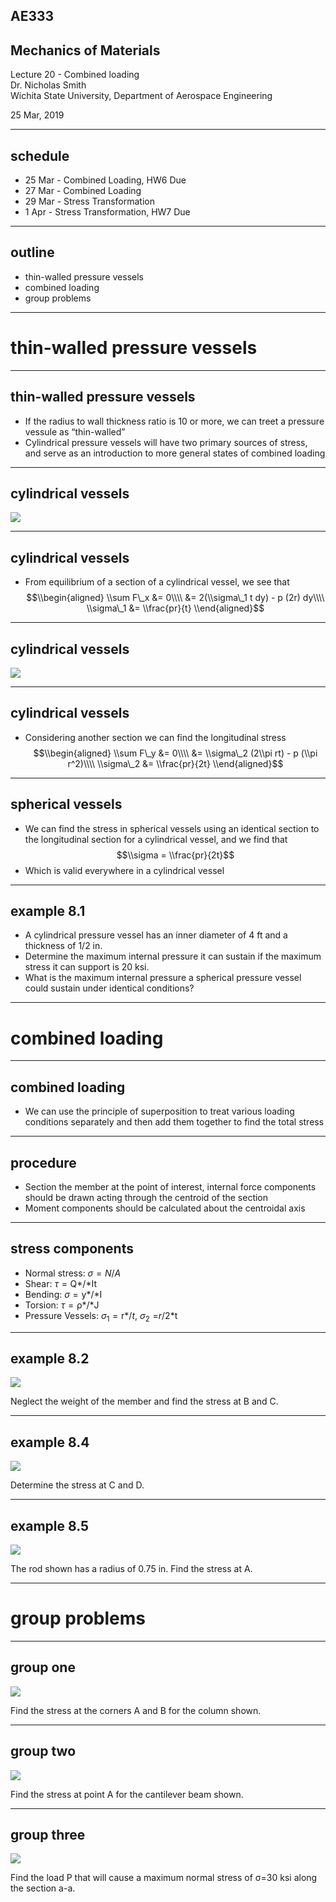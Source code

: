 ## AE333
## Mechanics of Materials
Lecture 20 - Combined loading<br/>
Dr. Nicholas Smith<br/>
Wichita State University, Department of Aerospace Engineering

25 Mar, 2019

----

## schedule

- 25 Mar - Combined Loading, HW6 Due
- 27 Mar - Combined Loading
- 29 Mar - Stress Transformation
- 1 Apr - Stress Transformation, HW7 Due


----
## outline

<!-- vim-markdown-toc GFM -->

* thin-walled pressure vessels
* combined loading
* group problems

<!-- vim-markdown-toc -->

---
# thin-walled pressure vessels

----
## thin-walled pressure vessels

-   If the radius to wall thickness ratio is 10 or more, we can treet a pressure vessule as “thin-walled”
-   Cylindrical pressure vessels will have two primary sources of stress, and serve as an introduction to more general states of combined loading

----
## cylindrical vessels

![](../images/cylinder-slice.jpg) <!-- .element width="30%" -->

----
## cylindrical vessels

-   From equilibrium of a section of a cylindrical vessel, we see that
$$\\begin{aligned}
  \\sum F\_x &= 0\\\\
  &= 2(\\sigma\_1 t dy) - p (2r) dy\\\\
  \\sigma\_1 &= \\frac{pr}{t}
\\end{aligned}$$

----
## cylindrical vessels

![](../images/cylinder-end.jpg) <!-- .element width="50%" -->

----
## cylindrical vessels

-   Considering another section we can find the longitudinal stress
$$\\begin{aligned}
  \\sum F\_y &= 0\\\\
  &= \\sigma\_2 (2\\pi rt) - p (\\pi r^2)\\\\
  \\sigma\_2 &= \\frac{pr}{2t}
\\end{aligned}$$

----
## spherical vessels

-   We can find the stress in spherical vessels using an identical section to the longitudinal section for a cylindrical vessel, and we find that
$$\\sigma = \\frac{pr}{2t}$$
-   Which is valid everywhere in a cylindrical vessel

----
## example 8.1

-   A cylindrical pressure vessel has an inner diameter of 4 ft and a thickness of 1/2 in.
-   Determine the maximum internal pressure it can sustain if the maximum stress it can support is 20 ksi.
-   What is the maximum internal pressure a spherical pressure vessel could sustain under identical conditions?

---
# combined loading

----
## combined loading

-   We can use the principle of superposition to treat various loading conditions separately and then add them together to find the total stress

----
## procedure

-   Section the member at the point of interest, internal force components should be drawn acting through the centroid of the section
-   Moment components should be calculated about the centroidal axis

----
## stress components

-   Normal stress: *σ* = *N*/*A*
-   Shear: *τ* = Q*/*It
-   Bending: *σ* = y*/*I
-   Torsion: *τ* = ρ*/*J
-   Pressure Vessels: *σ*<sub>1</sub> = r*/*t*, *σ*<sub>2</sub> =*r*/2*t

----
## example 8.2

![](../images/example-8-2.jpg) <!-- .element width="30%" -->

Neglect the weight of the member and find the stress at B and C.

----
## example 8.4

![](../images/example-8-4.jpg) 

Determine the stress at C and D.

----
## example 8.5

![](../images/example-8-5.jpg) <!-- .element width="30%" -->

The rod shown has a radius of 0.75 in. Find the stress at A.

---
# group problems

----
## group one

![](../images/group-8-1.jpg) <!-- .element width="40%" -->

Find the stress at the corners A and B for the column shown.

----
## group two

![](../images/group-8-2.jpg) <!-- .element width="30%" -->

Find the stress at point A for the cantilever beam shown.

----
## group three

![](../images/group-8-3.jpg)  <!-- .element width="30%" -->

Find the load P that will cause a maximum normal stress of &sigma;=30 ksi along the section a-a.


